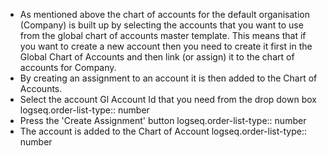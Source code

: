- As mentioned above the chart of accounts for the default organisation (Company) is built up by selecting the accounts that you want to use from the global chart of accounts master template.
  This means that if you want to create a new account then you need to create it first in the Global Chart of Accounts and then link (or assign) it to the chart of accounts for Company.
- By creating an assignment to an account it is then added to the Chart of Accounts.
- Select the account Gl Account Id that you need from the drop down box
  logseq.order-list-type:: number
- Press the 'Create Assignment' button
  logseq.order-list-type:: number
- The account is added to the Chart of Account
  logseq.order-list-type:: number
